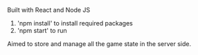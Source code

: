 Built with React and Node JS
1. 'npm install' to install required packages
2. 'npm start' to run

Aimed to store and manage all the game state in the server side.